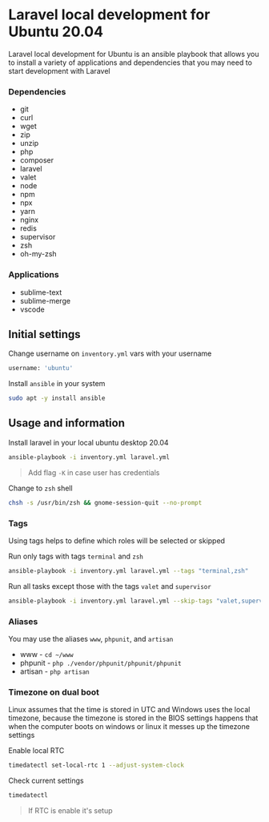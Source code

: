# Laravel local development for Ubuntu 20.04

Laravel local development for Ubuntu is an ansible playbook that allows you to install a variety of applications and dependencies that you may need to start development with Laravel

### Dependencies

* git
* curl
* wget
* zip
* unzip
* php
* composer
* laravel
* valet
* node
* npm
* npx
* yarn
* nginx
* redis
* supervisor
* zsh
* oh-my-zsh

### Applications

* sublime-text
* sublime-merge
* vscode

## Initial settings

Change username on `inventory.yml` vars with your username
```bash
username: 'ubuntu'
```

Install `ansible` in your system
```bash
sudo apt -y install ansible
```

## Usage and information

Install laravel in your local ubuntu desktop 20.04
```bash
ansible-playbook -i inventory.yml laravel.yml
```
> Add flag `-K` in case user has credentials

Change to `zsh` shell
```bash
chsh -s /usr/bin/zsh && gnome-session-quit --no-prompt
```

### Tags

Using tags helps to define which roles will be selected or skipped

Run only tags with tags `terminal` and `zsh`
```bash
ansible-playbook -i inventory.yml laravel.yml --tags "terminal,zsh"
```

Run all tasks except those with the tags `valet` and `supervisor`
```bash
ansible-playbook -i inventory.yml laravel.yml --skip-tags "valet,supervisor"
```

### Aliases
You may use the aliases `www`, `phpunit`, and `artisan`

* www - `cd ~/www`
* phpunit - `php ./vendor/phpunit/phpunit/phpunit`
* artisan - `php artisan`

### Timezone on dual boot

Linux assumes that the time is stored in UTC and Windows uses the local timezone, because the timezone is stored in the BIOS settings happens that when the computer boots on windows or linux it messes up the timezone settings

Enable local RTC
```bash
timedatectl set-local-rtc 1 --adjust-system-clock
```

Check current settings
```bash
timedatectl
```
> If RTC is enable it's setup
